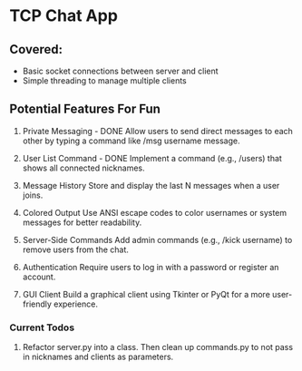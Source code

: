 # TCP Chat App

## Covered:

- Basic socket connections between server and client
- Simple threading to manage multiple clients

## Potential Features For Fun

1. Private Messaging - DONE
Allow users to send direct messages to each other by typing a command like /msg username message.

2. User List Command - DONE
Implement a command (e.g., /users) that shows all connected nicknames.

3. Message History
Store and display the last N messages when a user joins.

4. Colored Output
Use ANSI escape codes to color usernames or system messages for better readability.

5. Server-Side Commands
Add admin commands (e.g., /kick username) to remove users from the chat.

6. Authentication
Require users to log in with a password or register an account.

7. GUI Client
Build a graphical client using Tkinter or PyQt for a more user-friendly experience.

### Current Todos

1. Refactor server.py into a class. Then clean up commands.py to not pass in nicknames and clients as parameters.